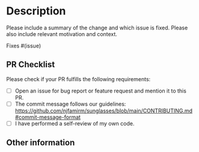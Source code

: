 # Description

Please include a summary of the change and which issue is fixed. Please also include relevant motivation and context.

Fixes #(issue)

## PR Checklist

Please check if your PR fulfills the following requirements:

- [ ] Open an issue for bug report or feature request and mention it to this PR.
- [ ] The commit message follows our guidelines: <https://github.com/njfamirm/sunglasses/blob/main/CONTRIBUTING.md#commit-message-format>
- [ ] I have performed a self-review of my own code.

## Other information
